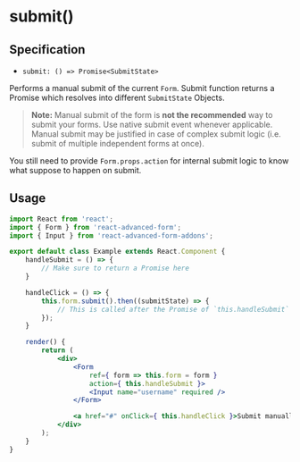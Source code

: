 # submit\(\)

## Specification

* `submit: () => Promise<SubmitState>`

Performs a manual submit of the current `Form`. Submit function returns a Promise which resolves into different `SubmitState` Objects.

> **Note:** Manual submit of the form is **not the recommended** way to submit your forms. Use native submit event whenever applicable. Manual submit may be justified in case of complex submit logic \(i.e. submit of multiple independent forms at once\).

You still need to provide `Form.props.action` for internal submit logic to know what suppose to happen on submit.

## Usage

```jsx
import React from 'react';
import { Form } from 'react-advanced-form';
import { Input } from 'react-advanced-form-addons';

export default class Example extends React.Component {
    handleSubmit = () => {
        // Make sure to return a Promise here
    }

    handleClick = () => {
        this.form.submit().then((submitState) => {
            // This is called after the Promise of `this.handleSubmit` resolves/rejects
        });
    }

    render() {
        return (
            <div>
                <Form
                    ref={ form => this.form = form }
                    action={ this.handleSubmit }>
                    <Input name="username" required />
                </Form>

                <a href="#" onClick={ this.handleClick }>Submit manually</a>
            </div>
        );
    }
}
```

